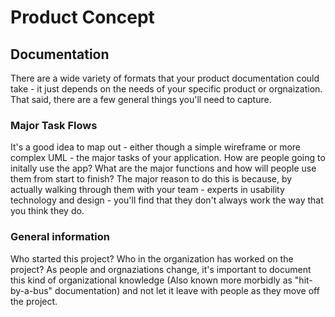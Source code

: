 # Product Concept

## Documentation
There are a wide variety of formats that your product documentation could take - it just depends on the needs of your specific product or orgnaization. That said, there are a few general things you'll need to capture. 

### Major Task Flows
It's a good idea to map out - either though a simple wireframe or more complex UML - the major tasks of your application. How are people going to initally use the app? What are the major functions and how will people use them from start to finish? The major reason to do this is because, by actually walking through them with your team - experts in usability technology and design - you'll find that they don't always work the way that you think they do.

### General information
Who started this project? Who in the organization has worked on the project? As people and orgnaziations change, it's important to document this kind of organizational knowledge (Also known more morbidly as "hit-by-a-bus" documentation) and not let it leave with people as they move off the project. 
